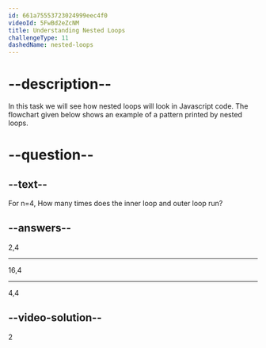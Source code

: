 ```yaml
---
id: 661a75553723024999eec4f0
videoId: 5FwBd2eZcNM
title: Understanding Nested Loops
challengeType: 11
dashedName: nested-loops
---
```


# --description--

In this task we will see how nested loops will look in Javascript code.
The flowchart given below shows an example of a pattern printed by nested loops.



# --question--

## --text--

For n=4, How many times does the inner loop and outer loop run?

## --answers--

2,4

---

16,4

---

4,4

## --video-solution--

2
